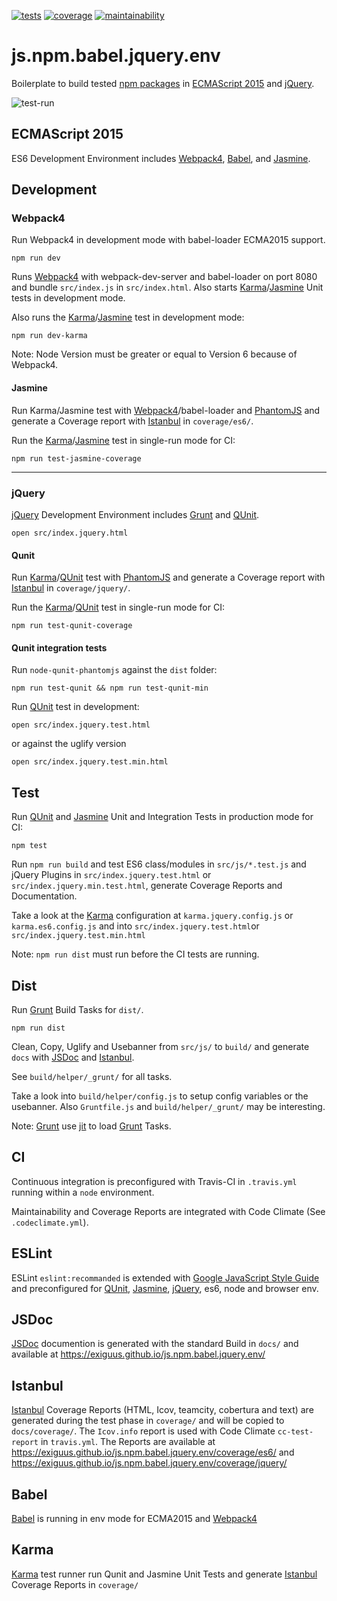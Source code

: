 [![tests][tests]][tests-url]
[![coverage][coverage]][coverage-url]
[![maintainability][maintainability]][maintainability-url]

# js.npm.babel.jquery.env
Boilerplate to build tested [npm packages](https://www.npmjs.com/) in [ECMAScript 2015](http://www.ecma-international.org/ecma-262/6.0/) and [jQuery](https://jquery.com/).

![test-run][test-run]

## ECMAScript 2015
ES6 Development Environment includes [Webpack4](https://webpack.js.org/), [Babel](https://babeljs.io/), and [Jasmine](https://jasmine.github.io/).

## Development

### Webpack4
Run Webpack4 in development mode with babel-loader ECMA2015 support.

```
npm run dev
```

Runs [Webpack4](https://webpack.js.org/) with webpack-dev-server and babel-loader on port 8080 and bundle `src/index.js` in `src/index.html`. Also starts [Karma](https://karma-runner.github.io/)/[Jasmine](https://jasmine.github.io/) Unit tests in development mode.

Also runs the [Karma](https://karma-runner.github.io/)/[Jasmine](https://jasmine.github.io/) test in development mode:

```
npm run dev-karma
```

Note: Node Version must be greater or equal to Version 6 because of Webpack4.

#### Jasmine
Run Karma/Jasmine test with [Webpack4](https://webpack.js.org/)/babel-loader and [PhantomJS](http://phantomjs.org/) and generate a Coverage report with [Istanbul](https://istanbul.js.org/) in `coverage/es6/`.

Run the [Karma](https://karma-runner.github.io/)/[Jasmine](https://jasmine.github.io/) test in single-run mode for CI:

```
npm run test-jasmine-coverage
```

----
### jQuery
[jQuery](https://jquery.com/) Development Environment includes [Grunt](https://gruntjs.com/) and [QUnit](https://qunitjs.com/).

```
open src/index.jquery.html
```

#### Qunit
Run [Karma](https://karma-runner.github.io/)/[QUnit](https://qunitjs.com/) test with [PhantomJS](http://phantomjs.org/) and generate a Coverage report with [Istanbul](https://istanbul.js.org/) in `coverage/jquery/`.


Run the [Karma](https://karma-runner.github.io/)/[QUnit](https://qunitjs.com/) test in single-run mode for CI:

```
npm run test-qunit-coverage
```

#### Qunit integration tests

Run `node-qunit-phantomjs` against the `dist` folder:

```
npm run test-qunit && npm run test-qunit-min
```

Run [QUnit](https://qunitjs.com/) test in development:

```
open src/index.jquery.test.html
```

or against the uglify version

```
open src/index.jquery.test.min.html
```

## Test
Run [QUnit](https://qunitjs.com/) and [Jasmine](https://jasmine.github.io/) Unit and Integration Tests in production mode for CI:

```
npm test
```

Run `npm run build` and test ES6 class/modules in `src/js/*.test.js` and jQuery Plugins in `src/index.jquery.test.html` or `src/index.jquery.min.test.html`, generate Coverage Reports and Documentation.

Take a look at the [Karma](https://karma-runner.github.io/) configuration at `karma.jquery.config.js` or `karma.es6.config.js` and into `src/index.jquery.test.html`or `src/index.jquery.test.min.html`

Note: `npm run dist` must run before the CI tests are running.

## Dist
Run [Grunt](https://gruntjs.com/) Build Tasks for `dist/`.

```
npm run dist
```

Clean, Copy, Uglify and Usebanner from `src/js/` to `build/` and generate `docs` with [JSDoc](http://usejsdoc.org/) and [Istanbul](https://istanbul.js.org/).

See `build/helper/_grunt/` for all tasks.

Take a look into `build/helper/config.js` to setup config variables or the usebanner.
Also `Gruntfile.js` and `build/helper/_grunt/` may be interesting.

Note: [Grunt](https://gruntjs.com/) use [jit](https://www.npmjs.com/package/jit-grunt) to load [Grunt](https://gruntjs.com/) Tasks.

## CI
Continuous integration is preconfigured with Travis-CI in `.travis.yml` running within a `node` environment.

Maintainability and Coverage Reports are integrated with Code Climate (See `.codeclimate.yml`).

## ESLint
ESLint `eslint:recommanded` is extended with [Google JavaScript Style Guide](https://google.github.io/styleguide/jsguide.html) and preconfigured for [QUnit](https://qunitjs.com/), [Jasmine](https://jasmine.github.io/), [jQuery](https://jquery.com/), es6, node and browser env.  

## JSDoc
[JSDoc](http://usejsdoc.org/) documention is generated with the standard Build in `docs/` and available at https://exiguus.github.io/js.npm.babel.jquery.env/


## Istanbul
[Istanbul](https://istanbul.js.org/) Coverage Reports (HTML, Icov, teamcity, cobertura and text) are generated during the test phase in `coverage/` and will be copied to `docs/coverage/`. The `Icov.info` report is used with Code Climate `cc-test-report` in `travis.yml`. The Reports are available at https://exiguus.github.io/js.npm.babel.jquery.env/coverage/es6/ and https://exiguus.github.io/js.npm.babel.jquery.env/coverage/jquery/

## Babel
[Babel](https://babeljs.io/) is running in env mode for ECMA2015 and [Webpack4](https://webpack.js.org/)

## Karma
[Karma](https://karma-runner.github.io/) test runner run Qunit and Jasmine Unit Tests and generate [Istanbul](https://istanbul.js.org/) Coverage Reports in `coverage/`


[tests]: https://img.shields.io/travis/exiguus/js.npm.babel.jquery.env/master.svg
[tests-url]: https://travis-ci.org/exiguus/js.npm.babel.jquery.env

[maintainability]:
https://api.codeclimate.com/v1/badges/062e90f36125daa7d8ee/maintainability
[maintainability-url]:
https://codeclimate.com/github/exiguus/js.npm.babel.jquery.env/maintainability

[coverage]:
https://api.codeclimate.com/v1/badges/062e90f36125daa7d8ee/test_coverage
[coverage-url]:
https://codeclimate.com/github/exiguus/js.npm.babel.jquery.env/test_coverage

[test-run]: https://exiguus.github.io/js.npm.babel.jquery.env/static/js.npm.babel.jquery.env.tests.gif
